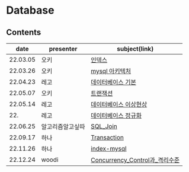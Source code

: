 # Database


## Contents

| date     | presenter | subject(link)       |
| -------- | --------- | ------------- |
| 22.03.05 | 오키      | [인덱스](./INDEX%20(%EC%98%A4%ED%82%A4).pdf) |
| 22.03.26 | 오키      | [mysql 아키텍처](./mysql%20%EC%95%84%ED%82%A4%ED%85%8D%EC%B2%98.md) |
| 22.04.23 | 레고      | [데이터베이스 기본](./database1.md) |
| 22.05.07 | 오키      | [트랜잭션](./%5Bokky%5D%20%ED%8A%B8%EB%9E%9C%EC%9E%AD%EC%85%98.md) |
| 22.05.14 | 레고      | [데이터베이스 이상현상](./database2.md) |
| 22. | 레고      | [데이터베이스 정규화](./normalization.md) |
| 22.06.25 | 알고리즘알고싶따     | [SQL_Join](./SQL%20Join.md) |
| 22.09.17 | 하나     | [Transaction](./transaction_hanah.md) |
| 22.11.26 | 하나     | [index-mysql](./index-mysql-hana.md) |
| 22.12.24 | woodi     | [Concurrency_Control과_격리수준](./Concurrency_Control과_격리수준.md) |
